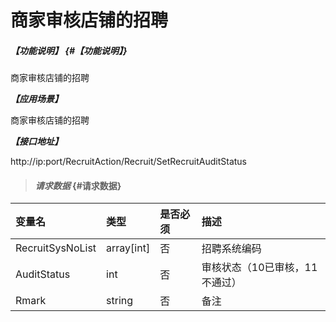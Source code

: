 # 商家审核店铺的招聘
##### _【功能说明】_ {#【功能说明】}
商家审核店铺的招聘


_**【应用场景】**_

商家审核店铺的招聘


_**【接口地址】**_

http://ip:port/RecruitAction/Recruit/SetRecruitAuditStatus

> #### _请求数据_ {#请求数据}

| 变量名 | 类型 | 是否必须 | 描述 |
| :--- | :--- | :--- | :--- |
| RecruitSysNoList |array[int] | 否 | 招聘系统编码|
| AuditStatus|int | 否 | 审核状态（10已审核，11不通过）|
| Rmark|string | 否 | 备注|






